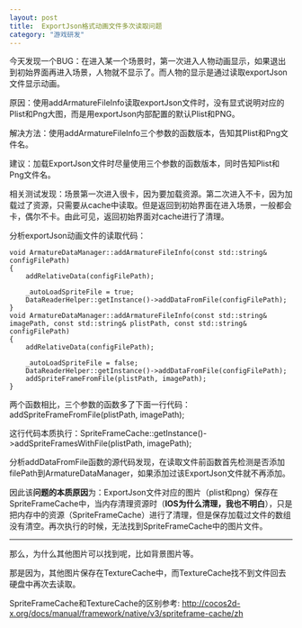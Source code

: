 ```yaml
---
layout: post
title:  ExportJson格式动画文件多次读取问题
category: "游戏研发"
---
```



今天发现一个BUG：在进入某一个场景时，第一次进入人物动画显示，如果退出到初始界面再进入场景，人物就不显示了。而人物的显示是通过读取exportJson文件显示动画。

原因：使用addArmatureFileInfo读取exportJson文件时，没有显式说明对应的Plist和Png大图，而是用exportJson内部配置的默认Plist和PNG。

解决方法：使用addArmatureFileInfo三个参数的函数版本，告知其Plist和Png文件名。

建议：加载ExportJson文件时尽量使用三个参数的函数版本，同时告知Plist和Png文件名。

相关测试发现：场景第一次进入很卡，因为要加载资源。第二次进入不卡，因为加载过了资源，只需要从cache中读取。但是返回到初始界面在进入场景，一般都会卡，偶尔不卡。由此可见，返回初始界面对cache进行了清理。

分析exportJson动画文件的读取代码：

    void ArmatureDataManager::addArmatureFileInfo(const std::string& configFilePath)
    {
        addRelativeData(configFilePath);
    
        _autoLoadSpriteFile = true;
        DataReaderHelper::getInstance()->addDataFromFile(configFilePath);
    }
    void ArmatureDataManager::addArmatureFileInfo(const std::string& imagePath, const std::string& plistPath, const std::string& configFilePath)
    {
        addRelativeData(configFilePath);
    
        _autoLoadSpriteFile = false;
        DataReaderHelper::getInstance()->addDataFromFile(configFilePath);
        addSpriteFrameFromFile(plistPath, imagePath);
    }


两个函数相比，三个参数的函数多了下面一行代码：addSpriteFrameFromFile(plistPath, imagePath);

这行代码本质执行：SpriteFrameCache::getInstance()->addSpriteFramesWithFile(plistPath, imagePath);

分析addDataFromFile函数的源代码发现，在读取文件前函数首先检测是否添加filePath到ArmatureDataManager，如果添加过该ExportJson文件就不再添加。

因此该**问题的本质原因**为：ExportJson文件对应的图片（plist和png）保存在SpriteFrameCache中，当内存清理资源时（**IOS为什么清理，我也不明白**），只是把内存中的资源（SpriteFrameCache）进行了清理，但是保存加载过文件的数组没有清空。再次执行的时候，无法找到SpriteFrameCache中的图片文件。

-----
那么，为什么其他图片可以找到呢，比如背景图片等。

那是因为，其他图片保存在TextureCache中，而TextureCache找不到文件回去硬盘中再次去读取。

SpriteFrameCache和TextureCache的区别参考:
http://cocos2d-x.org/docs/manual/framework/native/v3/spriteframe-cache/zh




